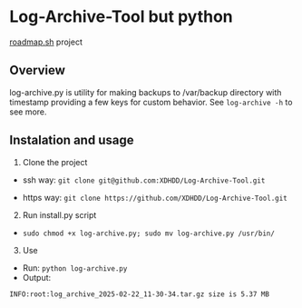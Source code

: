 # Log-Archive-Tool but python
[roadmap.sh](https://roadmap.sh/projects/log-archive-tool) project

## Overview
log-archive.py is utility for making backups to /var/backup directory with timestamp providing a few keys for custom behavior. See `log-archive -h` to see more.

## Instalation and usage
1. Clone the project

 - ssh way: `git clone git@github.com:XDHDD/Log-Archive-Tool.git`

 - https way: `git clone https://github.com/XDHDD/Log-Archive-Tool.git`

2. Run install.py script

- `sudo chmod +x log-archive.py; sudo mv log-archive.py /usr/bin/`

3. Use

- Run: `python log-archive.py`
- Output: 
```
INFO:root:log_archive_2025-02-22_11-30-34.tar.gz size is 5.37 MB
```